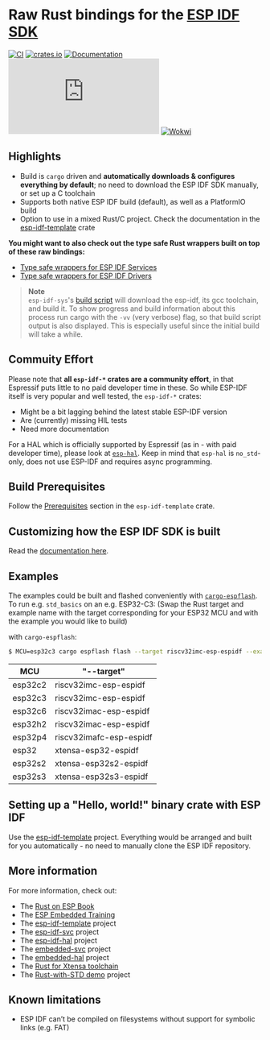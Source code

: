 # Raw Rust bindings for the [ESP IDF SDK](https://docs.espressif.com/projects/esp-idf/en/latest/esp32/)

[![CI](https://github.com/esp-rs/esp-idf-sys/actions/workflows/ci.yml/badge.svg)](https://github.com/esp-rs/esp-idf-sys/actions/workflows/ci.yml)
[![crates.io](https://img.shields.io/crates/v/esp-idf-sys.svg)](https://crates.io/crates/esp-idf-sys)
[![Documentation](https://img.shields.io/badge/docs-esp--rs-brightgreen)](https://esp-rs.github.io/esp-idf-sys/esp_idf_sys/index.html)
[![Matrix](https://img.shields.io/matrix/esp-rs:matrix.org?label=join%20matrix&color=BEC5C9&logo=matrix)](https://matrix.to/#/#esp-rs:matrix.org)
[![Wokwi](https://img.shields.io/endpoint?url=https%3A%2F%2Fwokwi.com%2Fbadge%2Fclick-to-simulate.json)](https://wokwi.com/projects/332188235906155092)

## Highlights

- Build is `cargo` driven and **automatically downloads & configures everything by default**; no need to download the ESP IDF SDK manually, or set up a C toolchain
- Supports both native ESP IDF build (default), as well as a PlatformIO build
- Option to use in a mixed Rust/C project. Check the documentation in the [esp-idf-template](https://github.com/esp-rs/esp-idf-template) crate

**You might want to also check out the type safe Rust wrappers built on top of these raw bindings:**
- [Type safe wrappers for ESP IDF Services](https://github.com/esp-rs/esp-idf-svc)
- [Type safe wrappers for ESP IDF Drivers](https://github.com/esp-rs/esp-idf-hal)

> **Note**  
> `esp-idf-sys`'s [build
> script](https://doc.rust-lang.org/cargo/reference/build-scripts.html) will download the
> esp-idf, its gcc toolchain, and build it. To show progress and build information about
> this process run cargo with the `-vv` (very verbose) flag, so that build script output
> is also displayed. This is especially useful since the initial build will take a while.

## Commuity Effort

Please note that **all `esp-idf-*` crates are a community effort**, in that Espressif puts little to no paid developer time in these.
So while ESP-IDF itself is very popular and well tested, the `esp-idf-*` crates:
- Might be a bit lagging behind the latest stable ESP-IDF version
- Are (currently) missing HIL tests
- Need more documentation

For a HAL which is officially supported by Espressif (as in - with paid developer time), please look at [`esp-hal`](https://github.com/esp-rs/esp-hal). Keep in mind that `esp-hal` is `no_std`-only, does not use ESP-IDF and requires async programming.

## Build Prerequisites

Follow the [Prerequisites](https://github.com/esp-rs/esp-idf-template#prerequisites) section in the `esp-idf-template` crate.

## Customizing how the ESP IDF SDK is built

Read the [documentation here](BUILD-OPTIONS.md).

## Examples

The examples could be built and flashed conveniently with [`cargo-espflash`](https://github.com/esp-rs/espflash/). To run e.g. `std_basics` on an e.g. ESP32-C3:
(Swap the Rust target and example name with the target corresponding for your ESP32 MCU and with the example you would like to build)

with `cargo-espflash`:
```sh
$ MCU=esp32c3 cargo espflash flash --target riscv32imc-esp-espidf --example std_basics --monitor
```

| MCU | "--target" |
| --- | ------ |
| esp32c2 | riscv32imc-esp-espidf |
| esp32c3| riscv32imc-esp-espidf |
| esp32c6| riscv32imac-esp-espidf |
| esp32h2 | riscv32imac-esp-espidf |
| esp32p4 | riscv32imafc-esp-espidf |
| esp32 | xtensa-esp32-espidf |
| esp32s2 | xtensa-esp32s2-espidf |
| esp32s3 | xtensa-esp32s3-espidf |


## Setting up a "Hello, world!" binary crate with ESP IDF

Use the [esp-idf-template](https://github.com/esp-rs/esp-idf-template) project. Everything would be arranged and built for you automatically - no need to manually clone the ESP IDF repository.

## More information

For more information, check out:
- The [Rust on ESP Book](https://esp-rs.github.io/book/)
- The [ESP Embedded Training](https://github.com/esp-rs/espressif-trainings)
- The [esp-idf-template](https://github.com/esp-rs/esp-idf-template) project
- The [esp-idf-svc](https://github.com/esp-rs/esp-idf-svc) project
- The [esp-idf-hal](https://github.com/esp-rs/esp-idf-hal) project
- The [embedded-svc](https://github.com/esp-rs/embedded-svc) project
- The [embedded-hal](https://github.com/rust-embedded/embedded-hal) project
- The [Rust for Xtensa toolchain](https://github.com/esp-rs/rust-build)
- The [Rust-with-STD demo](https://github.com/ivmarkov/rust-esp32-std-demo) project

## Known limitations

* ESP IDF can’t be compiled on filesystems without support for symbolic links (e.g. FAT)
